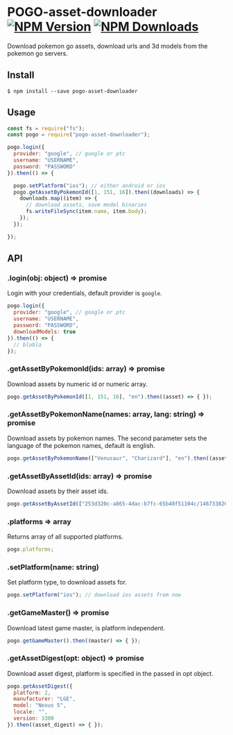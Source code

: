 # POGO-asset-downloader <a href="https://www.npmjs.com/package/pogo-asset-downloader"><img src="https://img.shields.io/npm/v/pogo-asset-downloader.svg?style=flat-square" alt="NPM Version" /></a> <a href="https://www.npmjs.com/package/pogo-asset-downloader"><img src="https://img.shields.io/npm/dm/pogo-asset-downloader.svg?style=flat-square" alt="NPM Downloads" /></a>

Download pokemon go assets, download urls and 3d models from the pokemon go servers.

## Install

```
$ npm install --save pogo-asset-downloader
```

## Usage
````js
const fs = require("fs");
const pogo = require("pogo-asset-downloader");

pogo.login({
  provider: "google", // google or ptc
  username: "USERNAME",
  password: "PASSWORD"
}).then(() => {

  pogo.setPlatform("ios"); // either android or ios
  pogo.getAssetByPokemonId([1, 151, 16]).then((downloads) => {
    downloads.map((item) => {
      // download assets, save model binaries
      fs.writeFileSync(item.name, item.body);
    });
  });

});

````

## API

### .login(obj: object) => promise

Login with your credentials, default provider is ``google``.

````js
pogo.login({
  provider: "google", // google or ptc
  username: "USERNAME",
  password: "PASSWORD",
  downloadModels: true
}).then(() => {
  // blabla
});
````

### .getAssetByPokemonId(ids: array) => promise

Download assets by numeric id or numeric array.

````js
pogo.getAssetByPokemonId([1, 151, 16], "en").then((asset) => { });
````

### .getAssetByPokemonName(names: array, lang: string) => promise

Download assets by pokemon names. The second parameter sets the language of the pokemon names, default is english.

````js
pogo.getAssetByPokemonName(["Venusaur", "Charizard"], "en").then((asset) => { });
````

### .getAssetByAssetId(ids: array) => promise

Download assets by their asset ids.

````js
pogo.getAssetByAssetId(["253d320c-a865-4dac-b7fc-65b48f51104c/1467338202540000"]).then((asset) => { });
````

### .platforms => array

Returns array of all supported platforms.

````js
pogo.platforms;
````

### .setPlatform(name: string)

Set platform type, to download assets for.

````js
pogo.setPlatform("ios"); // download ios assets from now
````

### .getGameMaster() => promise

Download latest game master, is platform independent.

````js
pogo.getGameMaster().then((master) => { });
````

### .getAssetDigest(opt: object) => promise

Download asset digest, platform is specified in the passed in opt object.

````js
pogo.getAssetDigest({
  platform: 2,
  manufacturer: "LGE",
  model: "Nexus 5",
  locale: "",
  version: 3300
}).then((asset_digest) => { });
````
